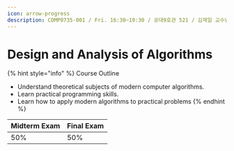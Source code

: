 ```yaml
---
icon: arrow-progress
description: COMP0735-001 / Fri. 16:30~19:30 / 공대9호관 521 / 김재일 교수님 jaeilkim@knu.ac.kr
---
```


# Design and Analysis of Algorithms

{% hint style="info" %}
Course Outline

* Understand theoretical subjects of modern computer algorithms.
* Learn practical programming skills.
* Learn how to apply modern algorithms to practical problems
{% endhint %}

| Midterm Exam | Final Exam |
| ------------ | ---------- |
| 50%          | 50%        |

